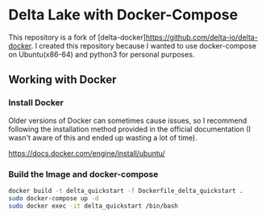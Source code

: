 # Delta Lake with Docker-Compose

This repository is a fork of [delta-docker]<https://github.com/delta-io/delta-docker>. I created this repository because I wanted to use docker-compose on Ubuntu(x86-64) and python3 for personal purposes.

## Working with Docker

### Install Docker

Older versions of Docker can sometimes cause issues, so I recommend following the installation method provided in the official documentation (I wasn't aware of this and ended up wasting a lot of time).

https://docs.docker.com/engine/install/ubuntu/

### Build the Image and docker-compose

```bash
docker build -t delta_quickstart -f Dockerfile_delta_quickstart .
sudo docker-compose up -d
sudo docker exec -it delta_quickstart /bin/bash
```
